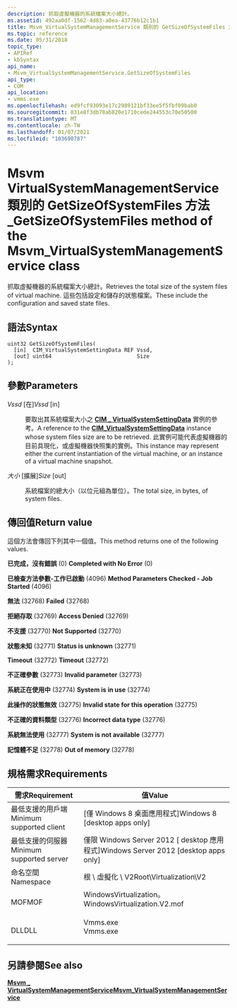 ```yaml
---
description: 抓取虛擬機器的系統檔案大小總計。
ms.assetid: 492aa0df-1562-4d83-a0ea-43776b12c1b1
title: Msvm_VirtualSystemManagementService 類別的 GetSizeOfSystemFiles 方法
ms.topic: reference
ms.date: 05/31/2018
topic_type:
- APIRef
- kbSyntax
api_name:
- Msvm_VirtualSystemManagementService.GetSizeOfSystemFiles
api_type:
- COM
api_location:
- vmms.exe
ms.openlocfilehash: ed9fcf93093e17c2989121bf33ee5f5fbf09bab0
ms.sourcegitcommit: 831e8f3db78ab820e1710cede244553c70e50500
ms.translationtype: MT
ms.contentlocale: zh-TW
ms.lasthandoff: 01/07/2021
ms.locfileid: "103690787"
---
```

# <a name="getsizeofsystemfiles-method-of-the-msvm_virtualsystemmanagementservice-class"></a><span data-ttu-id="81934-103">Msvm VirtualSystemManagementService 類別的 GetSizeOfSystemFiles 方法 \_</span><span class="sxs-lookup"><span data-stu-id="81934-103">GetSizeOfSystemFiles method of the Msvm\_VirtualSystemManagementService class</span></span>

<span data-ttu-id="81934-104">抓取虛擬機器的系統檔案大小總計。</span><span class="sxs-lookup"><span data-stu-id="81934-104">Retrieves the total size of the system files of virtual machine.</span></span> <span data-ttu-id="81934-105">這些包括設定和儲存的狀態檔案。</span><span class="sxs-lookup"><span data-stu-id="81934-105">These include the configuration and saved state files.</span></span>

## <a name="syntax"></a><span data-ttu-id="81934-106">語法</span><span class="sxs-lookup"><span data-stu-id="81934-106">Syntax</span></span>


```mof
uint32 GetSizeOfSystemFiles(
  [in]  CIM_VirtualSystemSettingData REF Vssd,
  [out] uint64                           Size
);
```



## <a name="parameters"></a><span data-ttu-id="81934-107">參數</span><span class="sxs-lookup"><span data-stu-id="81934-107">Parameters</span></span>

<dl> <dt>

<span data-ttu-id="81934-108">*Vssd* \[在\]</span><span class="sxs-lookup"><span data-stu-id="81934-108">*Vssd* \[in\]</span></span>
</dt> <dd>

<span data-ttu-id="81934-109">要取出其系統檔案大小之 [**CIM \_ VirtualSystemSettingData**](/previous-versions//cc136954(v=vs.85)) 實例的參考。</span><span class="sxs-lookup"><span data-stu-id="81934-109">A reference to the [**CIM\_VirtualSystemSettingData**](/previous-versions//cc136954(v=vs.85)) instance whose system files size are to be retrieved.</span></span> <span data-ttu-id="81934-110">此實例可能代表虛擬機器的目前具現化，或虛擬機器快照集的實例。</span><span class="sxs-lookup"><span data-stu-id="81934-110">This instance may represent either the current instantiation of the virtual machine, or an instance of a virtual machine snapshot.</span></span>

</dd> <dt>

<span data-ttu-id="81934-111">*大小* \[擴展\]</span><span class="sxs-lookup"><span data-stu-id="81934-111">*Size* \[out\]</span></span>
</dt> <dd>

<span data-ttu-id="81934-112">系統檔案的總大小（以位元組為單位）。</span><span class="sxs-lookup"><span data-stu-id="81934-112">The total size, in bytes, of system files.</span></span>

</dd> </dl>

## <a name="return-value"></a><span data-ttu-id="81934-113">傳回值</span><span class="sxs-lookup"><span data-stu-id="81934-113">Return value</span></span>

<span data-ttu-id="81934-114">這個方法會傳回下列其中一個值。</span><span class="sxs-lookup"><span data-stu-id="81934-114">This method returns one of the following values.</span></span>

<dl> <dt>

<span data-ttu-id="81934-115">**已完成，沒有錯誤** (0) </span><span class="sxs-lookup"><span data-stu-id="81934-115">**Completed with No Error** (0)</span></span>
</dt> <dt>

<span data-ttu-id="81934-116">**已檢查方法參數-工作已啟動** (4096) </span><span class="sxs-lookup"><span data-stu-id="81934-116">**Method Parameters Checked - Job Started** (4096)</span></span>
</dt> <dt>

<span data-ttu-id="81934-117">**無法** (32768) </span><span class="sxs-lookup"><span data-stu-id="81934-117">**Failed** (32768)</span></span>
</dt> <dt>

<span data-ttu-id="81934-118">**拒絕存取** (32769) </span><span class="sxs-lookup"><span data-stu-id="81934-118">**Access Denied** (32769)</span></span>
</dt> <dt>

<span data-ttu-id="81934-119">**不支援** (32770) </span><span class="sxs-lookup"><span data-stu-id="81934-119">**Not Supported** (32770)</span></span>
</dt> <dt>

<span data-ttu-id="81934-120">**狀態未知** (32771) </span><span class="sxs-lookup"><span data-stu-id="81934-120">**Status is unknown** (32771)</span></span>
</dt> <dt>

<span data-ttu-id="81934-121">**Timeout** (32772) </span><span class="sxs-lookup"><span data-stu-id="81934-121">**Timeout** (32772)</span></span>
</dt> <dt>

<span data-ttu-id="81934-122">**不正確參數** (32773) </span><span class="sxs-lookup"><span data-stu-id="81934-122">**Invalid parameter** (32773)</span></span>
</dt> <dt>

<span data-ttu-id="81934-123">**系統正在使用中** (32774) </span><span class="sxs-lookup"><span data-stu-id="81934-123">**System is in use** (32774)</span></span>
</dt> <dt>

<span data-ttu-id="81934-124">**此操作的狀態無效** (32775) </span><span class="sxs-lookup"><span data-stu-id="81934-124">**Invalid state for this operation** (32775)</span></span>
</dt> <dt>

<span data-ttu-id="81934-125">**不正確的資料類型** (32776) </span><span class="sxs-lookup"><span data-stu-id="81934-125">**Incorrect data type** (32776)</span></span>
</dt> <dt>

<span data-ttu-id="81934-126">**系統無法使用** (32777) </span><span class="sxs-lookup"><span data-stu-id="81934-126">**System is not available** (32777)</span></span>
</dt> <dt>

<span data-ttu-id="81934-127">**記憶體不足** (32778) </span><span class="sxs-lookup"><span data-stu-id="81934-127">**Out of memory** (32778)</span></span>
</dt> </dl>

## <a name="requirements"></a><span data-ttu-id="81934-128">規格需求</span><span class="sxs-lookup"><span data-stu-id="81934-128">Requirements</span></span>



| <span data-ttu-id="81934-129">需求</span><span class="sxs-lookup"><span data-stu-id="81934-129">Requirement</span></span> | <span data-ttu-id="81934-130">值</span><span class="sxs-lookup"><span data-stu-id="81934-130">Value</span></span> |
|-------------------------------------|---------------------------------------------------------------------------------------------------------|
| <span data-ttu-id="81934-131">最低支援的用戶端</span><span class="sxs-lookup"><span data-stu-id="81934-131">Minimum supported client</span></span><br/> | <span data-ttu-id="81934-132">\[僅 Windows 8 桌面應用程式\]</span><span class="sxs-lookup"><span data-stu-id="81934-132">Windows 8 \[desktop apps only\]</span></span><br/>                                                              |
| <span data-ttu-id="81934-133">最低支援的伺服器</span><span class="sxs-lookup"><span data-stu-id="81934-133">Minimum supported server</span></span><br/> | <span data-ttu-id="81934-134">僅限 Windows Server 2012 \[ desktop 應用程式\]</span><span class="sxs-lookup"><span data-stu-id="81934-134">Windows Server 2012 \[desktop apps only\]</span></span><br/>                                                    |
| <span data-ttu-id="81934-135">命名空間</span><span class="sxs-lookup"><span data-stu-id="81934-135">Namespace</span></span><br/>                | <span data-ttu-id="81934-136">根 \\ 虛擬化 \\ V2</span><span class="sxs-lookup"><span data-stu-id="81934-136">Root\\Virtualization\\V2</span></span><br/>                                                                     |
| <span data-ttu-id="81934-137">MOF</span><span class="sxs-lookup"><span data-stu-id="81934-137">MOF</span></span><br/>                      | <dl> <span data-ttu-id="81934-138"><dt>WindowsVirtualization。</dt></span><span class="sxs-lookup"><span data-stu-id="81934-138"><dt>WindowsVirtualization.V2.mof</dt></span></span> </dl> |
| <span data-ttu-id="81934-139">DLL</span><span class="sxs-lookup"><span data-stu-id="81934-139">DLL</span></span><br/>                      | <dl> <span data-ttu-id="81934-140"><dt>Vmms.exe</dt></span><span class="sxs-lookup"><span data-stu-id="81934-140"><dt>Vmms.exe</dt></span></span> </dl>                     |



## <a name="see-also"></a><span data-ttu-id="81934-141">另請參閱</span><span class="sxs-lookup"><span data-stu-id="81934-141">See also</span></span>

<dl> <dt>

[<span data-ttu-id="81934-142">**Msvm \_ VirtualSystemManagementService**</span><span class="sxs-lookup"><span data-stu-id="81934-142">**Msvm\_VirtualSystemManagementService**</span></span>](msvm-virtualsystemmanagementservice.md)
</dt> </dl>

 


